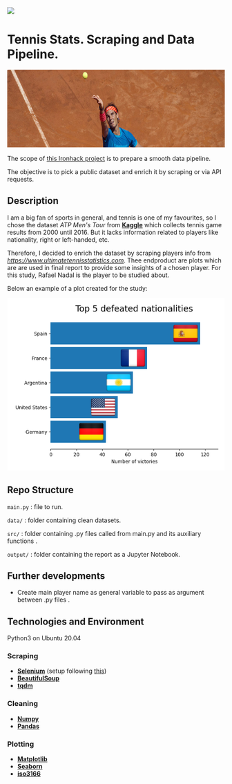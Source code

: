  <div style=><img src="https://camo.githubusercontent.com/52d2ff8778b60261533a7dba8dd989c6893a519b/68747470733a2f2f692e696d6775722e636f6d2f315167724e4e772e706e67"/></div>

# Tennis Stats. Scraping and Data Pipeline.

 <div style="text-align:center"><img src="src/img/banner.jpg" height=180 /></div>

The scope of [this Ironhack project](https://github.com/sgonzalainen/datamad1020-rev/tree/master/projects/W3-pipelines-project) is to prepare a smooth data pipeline.

The objective is to pick a public dataset and enrich it by scraping or via API requests.


## Description
I am a big fan of sports in general, and tennis is one of my favourites, so I chose the dataset *ATP Men's Tour* from __[Kaggle](https://www.kaggle.com/jordangoblet/atp-tour-20002016)__ which collects tennis game results from 2000 until 2016. But it lacks information related to players like nationality, right or left-handed, etc.

Therefore, I decided to enrich the dataset by scraping players info from *https://www.ultimatetennisstatistics.com*. Thee endproduct are plots which are are used in final report to provide some insights of a chosen player. For this study, Rafael Nadal is the player to be studied about.

Below an example of a plot created for the study:

<div style="text-align:center"><img src="output/img/top_countries_defeated.png" height="400" alt="Screenshot"/></div>




## Repo Structure

 `main.py` : file to run.

 `data/` : folder containing clean datasets.

 `src/` : folder containing .py files called from main.py and its auxiliary functions .

  `output/` : folder containing the report as a Jupyter Notebook.


## Further developments

* Create main player name as general variable to pass as argument between .py files .




## Technologies and Environment

Python3 on Ubuntu 20.04

### Scraping
* __[Selenium](https://pypi.org/project/selenium/)__ (setup following [this](https://tecadmin.net/setup-selenium-chromedriver-on-ubuntu/))
* __[BeautifulSoup](https://pypi.org/project/beautifulsoup4/)__ 
* __[tqdm](https://pypi.org/project/tqdm/)__

### Cleaning
* __[Numpy](https://pypi.org/project/numpy/)__ 
* __[Pandas](https://pypi.org/project/pandas/)__ 

### Plotting
* __[Matplotlib](https://pypi.org/project/matplotlib/)__ 
* __[Seaborn](https://pypi.org/project/seaborn/)__ 
* __[iso3166](https://pypi.org/project/iso3166/)__ 

